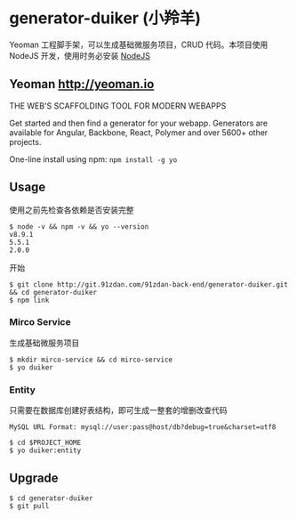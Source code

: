# generator-duiker (小羚羊)

Yeoman 工程脚手架，可以生成基础微服务项目，CRUD 代码。本项目使用 NodeJS 开发，使用时务必安装 [NodeJS](https://nodejs.org)

## Yeoman http://yeoman.io

THE WEB'S SCAFFOLDING TOOL FOR MODERN WEBAPPS

Get started and then find a generator for your webapp. Generators are available for Angular, Backbone, React, Polymer and over 5600+ other projects.

One-line install using npm: `npm install -g yo`

## Usage

使用之前先检查各依赖是否安装完整

```
$ node -v && npm -v && yo --version
v8.9.1
5.5.1
2.0.0
```

开始

```
$ git clone http://git.91zdan.com/91zdan-back-end/generator-duiker.git && cd generator-duiker
$ npm link
```

### Mirco Service

生成基础微服务项目

```
$ mkdir mirco-service && cd mirco-service
$ yo duiker
```

### Entity

只需要在数据库创建好表结构，即可生成一整套的增删改查代码

`MySQL URL Format: mysql://user:pass@host/db?debug=true&charset=utf8`

```
$ cd $PROJECT_HOME
$ yo duiker:entity
```

## Upgrade

```
$ cd generator-duiker
$ git pull
```

